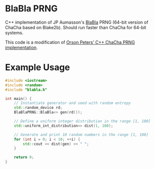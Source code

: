 # BlaBla PRNG
C++ implementation of JP Aumasson's [BlaBla](https://github.com/veorq/blabla/blob/master/BlaBla.swift) PRNG (64-bit version of ChaCha based on Blake2b). Should run faster than ChaCha for 64-bit systems.

This code is a modification of [Orson Peters' C++ ChaCha PRNG implementation](https://gist.github.com/orlp/32f5d1b631ab092608b1).

# Example Usage

```cpp
#include <iostream>
#include <random>
#include "blabla.h"

int main() {
    // Instantiate generator and seed with random entropy
    std::random_device rd;
    BlaBlaPRNG::BlaBla<> gen(rd());

    // Define a uniform integer distribution in the range [1, 100]
    std::uniform_int_distribution<> dist(1, 100);

    // Generate and print 10 random numbers in the range [1, 100]
    for (int i = 0; i < 10; ++i) {
        std::cout << dist(gen) << " ";
    }

    return 0;
}
```
